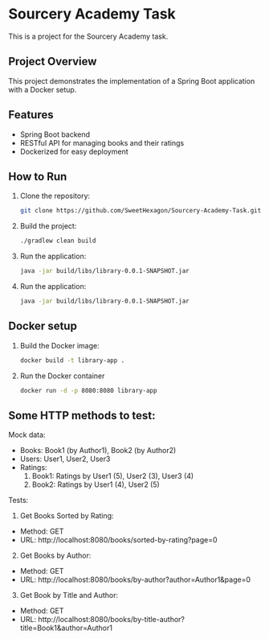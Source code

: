 # Sourcery Academy Task

This is a project for the Sourcery Academy task.

## Project Overview

This project demonstrates the implementation of a Spring Boot application with a Docker setup.

## Features

- Spring Boot backend
- RESTful API for managing books and their ratings
- Dockerized for easy deployment

## How to Run

1. Clone the repository:
   ```bash
   git clone https://github.com/SweetHexagon/Sourcery-Academy-Task.git
   ```
   
2. Build the project:
   ```bash
   ./gradlew clean build
   ```
3. Run the application:
   ```bash
   java -jar build/libs/library-0.0.1-SNAPSHOT.jar
    ```
4. Run the application:
   ```bash
   java -jar build/libs/library-0.0.1-SNAPSHOT.jar
   ```

## Docker setup
1. Build the Docker image:
   ```bash
   docker build -t library-app .
   ```

2. Run the Docker container
   ```bash
   docker run -d -p 8080:8080 library-app
   ```
## Some HTTP methods to test: 
Mock data:
* Books: Book1 (by Author1), Book2 (by Author2)
* Users: User1, User2, User3
* Ratings:
  1. Book1: Ratings by User1 (5), User2 (3), User3 (4)
  2. Book2: Ratings by User1 (4), User2 (5)
  
Tests:
1. Get Books Sorted by Rating:
* Method: GET
* URL: http://localhost:8080/books/sorted-by-rating?page=0

2. Get Books by Author:
* Method: GET
* URL: http://localhost:8080/books/by-author?author=Author1&page=0

3. Get Book by Title and Author:
* Method: GET
* URL: http://localhost:8080/books/by-title-author?title=Book1&author=Author1



  
